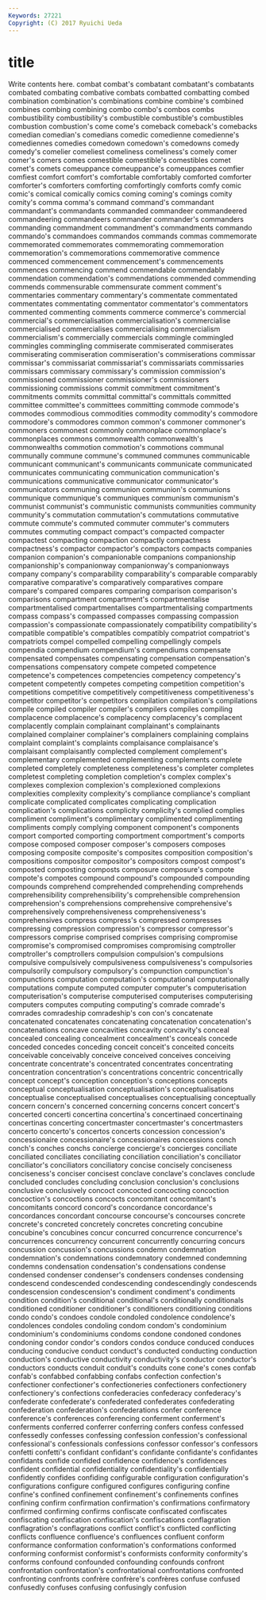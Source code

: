 ```yaml
---
Keywords: 27221 
Copyright: (C) 2017 Ryuichi Ueda
---
```


# title

Write contents here.
combat combat's combatant combatant's
combatants combated combating combative combats combatted combatting combed combination combination's
combinations combine combine's combined combines combing combining combo combo's combos
combs combustibility combustibility's combustible combustible's combustibles combustion combustion's come come's
comeback comeback's comebacks comedian comedian's comedians comedic comedienne comedienne's comediennes
comedies comedown comedown's comedowns comedy comedy's comelier comeliest comeliness comeliness's
comely comer comer's comers comes comestible comestible's comestibles comet comet's
comets comeuppance comeuppance's comeuppances comfier comfiest comfort comfort's comfortable comfortably
comforted comforter comforter's comforters comforting comfortingly comforts comfy comic comic's
comical comically comics coming coming's comings comity comity's comma comma's
command command's commandant commandant's commandants commanded commandeer commandeered commandeering commandeers
commander commander's commanders commanding commandment commandment's commandments commando commando's commandoes
commandos commands commas commemorate commemorated commemorates commemorating commemoration commemoration's commemorations
commemorative commence commenced commencement commencement's commencements commences commencing commend commendable
commendably commendation commendation's commendations commended commending commends commensurable commensurate comment
comment's commentaries commentary commentary's commentate commentated commentates commentating commentator commentator's
commentators commented commenting comments commerce commerce's commercial commercial's commercialisation commercialisation's
commercialise commercialised commercialises commercialising commercialism commercialism's commercially commercials commingle commingled
commingles commingling commiserate commiserated commiserates commiserating commiseration commiseration's commiserations commissar
commissar's commissariat commissariat's commissariats commissaries commissars commissary commissary's commission commission's
commissioned commissioner commissioner's commissioners commissioning commissions commit commitment commitment's commitments
commits committal committal's committals committed committee committee's committees committing commode
commode's commodes commodious commodities commodity commodity's commodore commodore's commodores common
common's commoner commoner's commoners commonest commonly commonplace commonplace's commonplaces commons
commonwealth commonwealth's commonwealths commotion commotion's commotions communal communally commune commune's
communed communes communicable communicant communicant's communicants communicate communicated communicates communicating
communication communication's communications communicative communicator communicator's communicators communing communion communion's
communions communique communique's communiques communism communism's communist communist's communistic communists
communities community community's commutation commutation's commutations commutative commute commute's commuted
commuter commuter's commuters commutes commuting compact compact's compacted compacter compactest
compacting compaction compactly compactness compactness's compactor compactor's compactors compacts companies
companion companion's companionable companions companionship companionship's companionway companionway's companionways company
company's comparability comparability's comparable comparably comparative comparative's comparatively comparatives compare
compare's compared compares comparing comparison comparison's comparisons compartment compartment's compartmentalise
compartmentalised compartmentalises compartmentalising compartments compass compass's compassed compasses compassing compassion
compassion's compassionate compassionately compatibility compatibility's compatible compatible's compatibles compatibly compatriot
compatriot's compatriots compel compelled compelling compellingly compels compendia compendium compendium's
compendiums compensate compensated compensates compensating compensation compensation's compensations compensatory compete
competed competence competence's competences competencies competency competency's competent competently competes
competing competition competition's competitions competitive competitively competitiveness competitiveness's competitor competitor's
competitors compilation compilation's compilations compile compiled compiler compiler's compilers compiles
compiling complacence complacence's complacency complacency's complacent complacently complain complainant complainant's
complainants complained complainer complainer's complainers complaining complains complaint complaint's complaints
complaisance complaisance's complaisant complaisantly complected complement complement's complementary complemented complementing
complements complete completed completely completeness completeness's completer completes completest completing
completion completion's complex complex's complexes complexion complexion's complexioned complexions complexities
complexity complexity's compliance compliance's compliant complicate complicated complicates complicating complication
complication's complications complicity complicity's complied complies compliment compliment's complimentary complimented
complimenting compliments comply complying component component's components comport comported comporting
comportment comportment's comports compose composed composer composer's composers composes composing
composite composite's composites composition composition's compositions compositor compositor's compositors compost
compost's composted composting composts composure composure's compote compote's compotes compound
compound's compounded compounding compounds comprehend comprehended comprehending comprehends comprehensibility comprehensibility's
comprehensible comprehension comprehension's comprehensions comprehensive comprehensive's comprehensively comprehensiveness comprehensiveness's comprehensives
compress compress's compressed compresses compressing compression compression's compressor compressor's compressors
comprise comprised comprises comprising compromise compromise's compromised compromises compromising comptroller
comptroller's comptrollers compulsion compulsion's compulsions compulsive compulsively compulsiveness compulsiveness's compulsories
compulsorily compulsory compulsory's compunction compunction's compunctions computation computation's computational computationally
computations compute computed computer computer's computerisation computerisation's computerise computerised computerises
computerising computers computes computing computing's comrade comrade's comrades comradeship comradeship's
con con's concatenate concatenated concatenates concatenating concatenation concatenation's concatenations concave
concavities concavity concavity's conceal concealed concealing concealment concealment's conceals concede
conceded concedes conceding conceit conceit's conceited conceits conceivable conceivably conceive
conceived conceives conceiving concentrate concentrate's concentrated concentrates concentrating concentration concentration's
concentrations concentric concentrically concept concept's conception conception's conceptions concepts conceptual
conceptualisation conceptualisation's conceptualisations conceptualise conceptualised conceptualises conceptualising conceptually concern concern's
concerned concerning concerns concert concert's concerted concerti concertina concertina's concertinaed
concertinaing concertinas concerting concertmaster concertmaster's concertmasters concerto concerto's concertos concerts
concession concession's concessionaire concessionaire's concessionaires concessions conch conch's conches conchs
concierge concierge's concierges conciliate conciliated conciliates conciliating conciliation conciliation's conciliator
conciliator's conciliators conciliatory concise concisely conciseness conciseness's conciser concisest conclave
conclave's conclaves conclude concluded concludes concluding conclusion conclusion's conclusions conclusive
conclusively concoct concocted concocting concoction concoction's concoctions concocts concomitant concomitant's
concomitants concord concord's concordance concordance's concordances concordant concourse concourse's concourses
concrete concrete's concreted concretely concretes concreting concubine concubine's concubines concur
concurred concurrence concurrence's concurrences concurrency concurrent concurrently concurring concurs concussion
concussion's concussions condemn condemnation condemnation's condemnations condemnatory condemned condemning condemns
condensation condensation's condensations condense condensed condenser condenser's condensers condenses condensing
condescend condescended condescending condescendingly condescends condescension condescension's condiment condiment's condiments
condition condition's conditional conditional's conditionally conditionals conditioned conditioner conditioner's conditioners
conditioning conditions condo condo's condoes condole condoled condolence condolence's condolences
condoles condoling condom condom's condominium condominium's condominiums condoms condone condoned
condones condoning condor condor's condors condos conduce conduced conduces conducing
conducive conduct conduct's conducted conducting conduction conduction's conductive conductivity conductivity's
conductor conductor's conductors conducts conduit conduit's conduits cone cone's cones
confab confab's confabbed confabbing confabs confection confection's confectioner confectioner's confectioneries
confectioners confectionery confectionery's confections confederacies confederacy confederacy's confederate confederate's confederated
confederates confederating confederation confederation's confederations confer conference conference's conferences conferencing
conferment conferment's conferments conferred conferrer conferring confers confess confessed confessedly
confesses confessing confession confession's confessional confessional's confessionals confessions confessor confessor's
confessors confetti confetti's confidant confidant's confidante confidante's confidantes confidants confide
confided confidence confidence's confidences confident confidential confidentiality confidentiality's confidentially confidently
confides confiding configurable configuration configuration's configurations configure configured configures configuring
confine confine's confined confinement confinement's confinements confines confining confirm confirmation
confirmation's confirmations confirmatory confirmed confirming confirms confiscate confiscated confiscates confiscating
confiscation confiscation's confiscations conflagration conflagration's conflagrations conflict conflict's conflicted conflicting
conflicts confluence confluence's confluences confluent conform conformance conformation conformation's conformations
conformed conforming conformist conformist's conformists conformity conformity's conforms confound confounded
confounding confounds confront confrontation confrontation's confrontational confrontations confronted confronting confronts
confrère confrère's confrères confuse confused confusedly confuses confusing confusingly confusion
